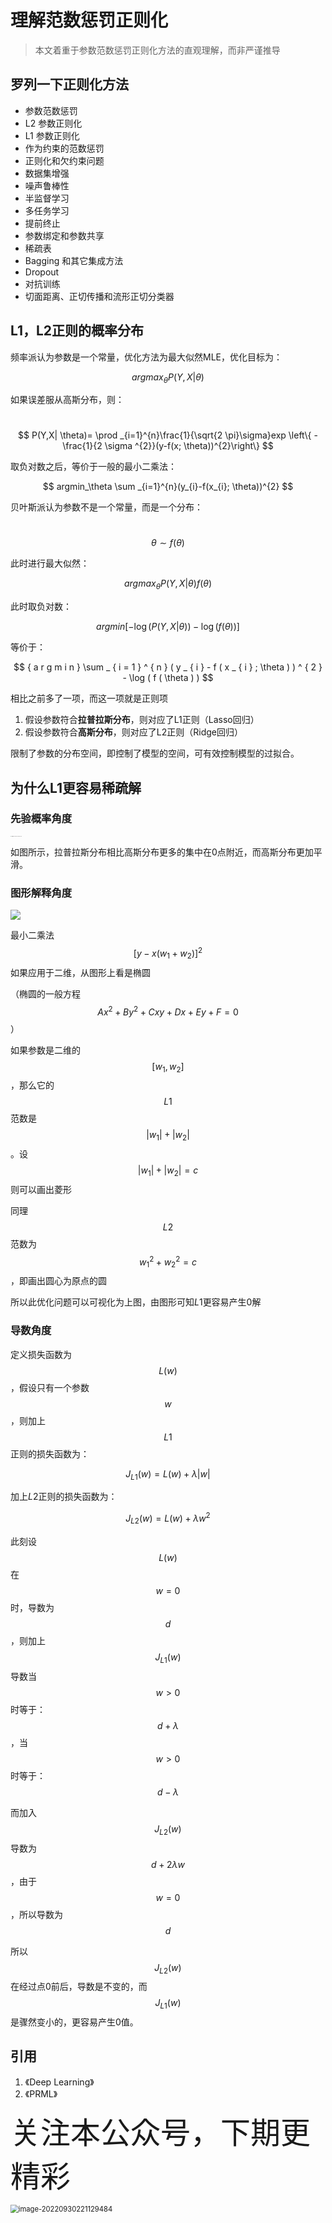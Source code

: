 # 理解范数惩罚正则化

> 本文着重于参数范数惩罚正则化方法的直观理解，而非严谨推导



## 罗列一下正则化方法

-  参数范数惩罚
  - L2 参数正则化 
  - L1 参数正则化 
- 作为约束的范数惩罚
- 正则化和欠约束问题
- 数据集增强
- 噪声鲁棒性
- 半监督学习
- 多任务学习
- 提前终止
- 参数绑定和参数共享
- 稀疏表
- Bagging 和其它集成方法
- Dropout 
- 对抗训练
- 切面距离、正切传播和流形正切分类器



## L1，L2正则的概率分布

频率派认为参数是一个常量，优化方法为最大似然MLE，优化目标为：  


$$
{ argmax }_ { \theta } P ( Y , X | \theta )
$$


如果误差服从高斯分布，则：

​    
$$
P(Y,X| \theta)= \prod _{i=1}^{n}\frac{1}{\sqrt{2 \pi}\sigma}exp \left\{ - \frac{1}{2 \sigma ^{2}}(y-f(x; \theta))^{2}\right\}
$$


取负对数之后，等价于一般的最小二乘法：   

$$
argmin_\theta \sum _{i=1}^{n}(y_{i}-f(x_{i}; \theta))^{2}
$$


贝叶斯派认为参数不是一个常量，而是一个分布：

​                           
$$
\theta \sim f ( \theta )
$$


此时进行最大似然：

$$
argmax_\theta P(Y,X| \theta)f(\theta)
$$


此时取负对数：

$$
 { argmin }[ - \log ( P ( Y , X | \theta )) - \log ( f ( \theta ) )]
$$


等价于：

$$
 { a r g m i n } \sum _ { i = 1 } ^ { n } ( y _ { i } - f ( x _ { i } ; \theta ) ) ^ { 2 } - \log ( f ( \theta ) )
$$


相比之前多了一项，而这一项就是正则项

1. 假设参数符合**拉普拉斯分布**，则对应了L1正则（Lasso回归）
2. 假设参数符合**高斯分布**，则对应了L2正则（Ridge回归）

限制了参数的分布空间，即控制了模型的空间，可有效控制模型的过拟合。



## 为什么L1更容易稀疏解



### 先验概率角度

<img src="https://notebook-media.oss-cn-beijing.aliyuncs.com/img/Snipaste_2022-09-19_16-07-44.png" alt="Snipaste_2022-09-19_16-07-44" style="zoom: 8%;" />

如图所示，拉普拉斯分布相比高斯分布更多的集中在0点附近，而高斯分布更加平滑。



### 图形解释角度

![](https://notebook-media.oss-cn-beijing.aliyuncs.com/img/v2-82ec609d0958df7ae138c1e08cbe05d6_r.png)

最小二乘法$$[y-x(w_1+w_2)]^2$$ 如果应用于二维，从图形上看是椭圆

（椭圆的一般方程$$ Ax^2 + By^2 + Cxy + Dx + Ey + F = 0$$）

如果参数是二维的$$[w_1,w_2]$$，那么它的$$L1$$范数是$$| w_1 | + | w_2 |$$。设$$| w_1 | + | w_2 |=c$$ 则可以画出菱形

同理$$L2$$范数为$$w_1^2 + w_2^2=c$$ ，即画出圆心为原点的圆

所以此优化问题可以可视化为上图，由图形可知$L1$更容易产生0解



### 导数角度

定义损失函数为$$L(w)$$，假设只有一个参数$$w$$，则加上$$L1$$正则的损失函数为：



$$
J _ { L 1 } ( w ) = L ( w ) + \lambda | w |
$$


加上$L2$正则的损失函数为：



$$
J_{L2}(w)=L(w)+ \lambda w^{2}
$$


此刻设$$L(w)$$在$$w=0$$时，导数为$$d$$，则加上$$J_{L1}(w)$$导数当$$w>0$$时等于： $$d+\lambda$$ ，当$$w>0$$ 时等于： $$d-\lambda$$ 

而加入$$J_{L2}(w)$$导数为$$d+2\lambda w$$ ，由于$$w=0$$，所以导数为$$d$$ 

所以$$J_{L2}(w)$$ 在经过点0前后，导数是不变的，而$$J_{L1}(w)$$是骤然变小的，更容易产生0值。




## 引用

1. 《Deep Learning》
1. 《PRML》



<font size=24>关注本公众号，下期更精彩</font>

<img src="https://notebook-media.oss-cn-beijing.aliyuncs.com/img/image-20220930221129484.png" alt="image-20220930221129484" style="zoom: 80%;" />

